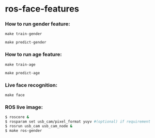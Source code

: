 # ros-face-features

### How to run gender feature:

`make train-gender`

`make predict-gender`

### How to run age feature:

`make train-age`

`make predict-age`

### Live face recognition:

`make face`

### ROS live image:

```bash
$ roscore &
$ rosparam set usb_cam/pixel_format yuyv #(optional) if requirement
$ rosrun usb_cam usb_cam_node &
$ make ros-gender
```

